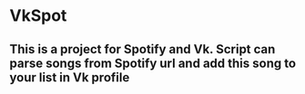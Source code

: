 # VkSpot

## This is a project for Spotify and Vk. Script can parse songs from Spotify url and add this song to your list in Vk profile


